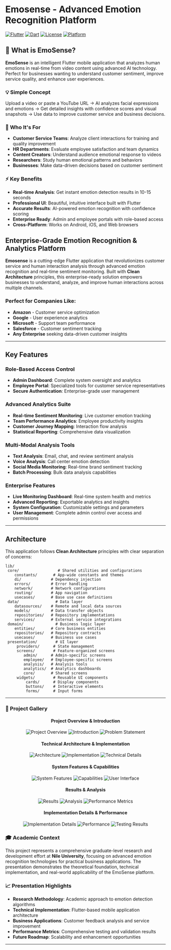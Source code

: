 ﻿# Emosense - Advanced Emotion Recognition Platform

[![Flutter](https://img.shields.io/badge/Flutter-3.0+-blue.svg)](https://flutter.dev/)
[![Dart](https://img.shields.io/badge/Dart-3.0+-blue.svg)](https://dart.dev/)
[![License](https://img.shields.io/badge/License-MIT-green.svg)](LICENSE)
[![Platform](https://img.shields.io/badge/Platform-Android%20|%20iOS%20|%20Web-lightgrey.svg)](https://flutter.dev/)

## 🎯 What is EmoSense?

**EmoSense** is an intelligent Flutter mobile application that analyzes human emotions in real-time from video content using advanced AI technology. Perfect for businesses wanting to understand customer sentiment, improve service quality, and enhance user experiences.

### 💡 **Simple Concept**
Upload a video or paste a YouTube URL → AI analyzes facial expressions and emotions → Get detailed insights with confidence scores and visual snapshots → Use data to improve customer service and business decisions.

### 🎯 **Who It's For**
- **Customer Service Teams**: Analyze client interactions for training and quality improvement
- **HR Departments**: Evaluate employee satisfaction and team dynamics  
- **Content Creators**: Understand audience emotional response to videos
- **Researchers**: Study human emotional patterns and behaviors
- **Businesses**: Make data-driven decisions based on customer sentiment

### ⚡ **Key Benefits**
- **Real-time Analysis**: Get instant emotion detection results in 10-15 seconds
- **Professional UI**: Beautiful, intuitive interface built with Flutter
- **Accurate Results**: AI-powered emotion recognition with confidence scoring
- **Enterprise Ready**: Admin and employee portals with role-based access
- **Cross-Platform**: Works on Android, iOS, and Web browsers

##  Enterprise-Grade Emotion Recognition & Analytics Platform

**Emosense** is a cutting-edge Flutter application that revolutionizes customer service and human interaction analysis through advanced emotion recognition and real-time sentiment monitoring. Built with **Clean Architecture** principles, this enterprise-ready solution empowers businesses to understand, analyze, and improve human interactions across multiple channels.

###  Perfect for Companies Like:
- **Amazon** - Customer service optimization
- **Google** - User experience analytics  
- **Microsoft** - Support team performance
- **Salesforce** - Customer sentiment tracking
- **Any Enterprise** seeking data-driven customer insights

---

##  Key Features

###  **Role-Based Access Control**
- **Admin Dashboard**: Complete system oversight and analytics
- **Employee Portal**: Specialized tools for customer service representatives
- **Secure Authentication**: Enterprise-grade user management

###  **Advanced Analytics Suite**
- **Real-time Sentiment Monitoring**: Live customer emotion tracking
- **Team Performance Analytics**: Employee productivity insights
- **Customer Journey Mapping**: Interaction flow analysis
- **Statistical Reporting**: Comprehensive data visualization

###  **Multi-Modal Analysis Tools**
- **Text Analysis**: Email, chat, and review sentiment analysis
- **Voice Analysis**: Call center emotion detection
- **Social Media Monitoring**: Real-time brand sentiment tracking
- **Batch Processing**: Bulk data analysis capabilities

###  **Enterprise Features**
- **Live Monitoring Dashboard**: Real-time system health and metrics
- **Advanced Reporting**: Exportable analytics and insights
- **System Configuration**: Customizable settings and parameters
- **User Management**: Complete admin control over access and permissions

---

##  Architecture

This application follows **Clean Architecture** principles with clear separation of concerns:

```
lib/
 core/                 # Shared utilities and configurations
    constants/       # App-wide constants and themes
    di/             # Dependency injection
    errors/         # Error handling
    network/        # Network configurations
    routing/        # App navigation
    usecases/       # Base use case definitions
 data/                # Data layer
    datasources/    # Remote and local data sources
    models/         # Data transfer objects
    repositories/   # Repository implementations
    services/       # External service integrations
 domain/              # Business logic layer
    entities/       # Core business entities
    repositories/   # Repository contracts
    usecases/       # Business use cases
 presentation/        # UI layer
     providers/      # State management
     screens/        # Feature-organized screens
        admin/      # Admin-specific screens
        employee/   # Employee-specific screens
        analysis/   # Analysis tools
        analytics/  # Analytics dashboards
        core/       # Shared screens
     widgets/        # Reusable UI components
         cards/      # Display components
         buttons/    # Interactive elements
         forms/      # Input forms
```

---




### 📑 Project Gallery

<div align="center">

#### Project Overview & Introduction
![Project Overview](assets/Multi%20Emotion%20Detection%20For%20Mental%20illnesses/30.jpg)
![Introduction](assets/Multi%20Emotion%20Detection%20For%20Mental%20illnesses/31.jpg)
![Problem Statement](assets/Multi%20Emotion%20Detection%20For%20Mental%20illnesses/32.jpg)

#### Technical Architecture & Implementation
![Architecture](assets/Multi%20Emotion%20Detection%20For%20Mental%20illnesses/33.jpg)
![Implementation](assets/Multi%20Emotion%20Detection%20For%20Mental%20illnesses/34.jpg)
![Technical Details](assets/Multi%20Emotion%20Detection%20For%20Mental%20illnesses/35.jpg)

#### System Features & Capabilities
![System Features](assets/Multi%20Emotion%20Detection%20For%20Mental%20illnesses/36.jpg)
![Capabilities](assets/Multi%20Emotion%20Detection%20For%20Mental%20illnesses/37.jpg)
![User Interface](assets/Multi%20Emotion%20Detection%20For%20Mental%20illnesses/38.jpg)

#### Results & Analysis
![Results](assets/Multi%20Emotion%20Detection%20For%20Mental%20illnesses/39.jpg)
![Analysis](assets/Multi%20Emotion%20Detection%20For%20Mental%20illnesses/40.jpg)
![Performance Metrics](assets/Multi%20Emotion%20Detection%20For%20Mental%20illnesses/41.jpg)

#### Implementation Details & Performance
![Implementation Details](assets/Multi%20Emotion%20Detection%20For%20Mental%20illnesses/42.jpg)
![Performance](assets/Multi%20Emotion%20Detection%20For%20Mental%20illnesses/43.jpg)
![Testing Results](assets/Multi%20Emotion%20Detection%20For%20Mental%20illnesses/44.jpg)

</div>

### 🎓 **Academic Context**
This project represents a comprehensive graduate-level research and development effort at **Nile University**, focusing on advanced emotion recognition technologies for practical business applications. The presentation demonstrates the theoretical foundation, technical implementation, and real-world applicability of the EmoSense platform.

### 📈 **Presentation Highlights**
- **Research Methodology**: Academic approach to emotion detection algorithms
- **Technical Implementation**: Flutter-based mobile application architecture
- **Business Applications**: Customer feedback analysis and service improvement
- **Performance Metrics**: Comprehensive testing and validation results
- **Future Roadmap**: Scalability and enhancement opportunities

---




